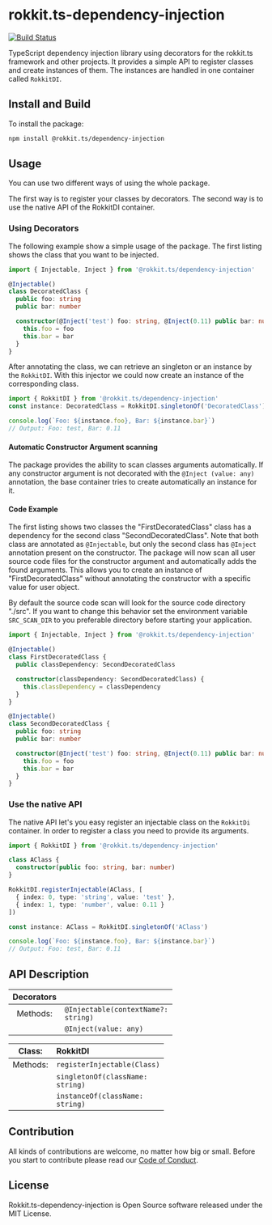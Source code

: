 # rokkit.ts-dependency-injection

[![Build Status](https://travis-ci.com/rokkit-ts/rokkit.ts-dependency-injection.svg?branch=master)](https://travis-ci.com/rokkit-ts/rokkit.ts-dependency-injection)

TypeScript dependency injection library using decorators for the rokkit.ts framework and other projects.
It provides a simple API to register classes and create instances of them.
The instances are handled in one container called `RokkitDI`.

## Install and Build

To install the package:

```bash
npm install @rokkit.ts/dependency-injection
```

## Usage

You can use two different ways of using the whole package.

The first way is to register your classes by decorators.
The second way is to use the native API of the RokkitDI container.

### Using Decorators

The following example show a simple usage of the package.
The first listing shows the class that you want to be injected.

```typescript
import { Injectable, Inject } from '@rokkit.ts/dependency-injection'

@Injectable()
class DecoratedClass {
  public foo: string
  public bar: number

  constructor(@Inject('test') foo: string, @Inject(0.11) public bar: number) {
    this.foo = foo
    this.bar = bar
  }
}
```

After annotating the class, we can retrieve an singleton or an instance by the `RokkitDI`.
With this injector we could now create an instance of the corresponding class.

```typescript
import { RokkitDI } from '@rokkit.ts/dependency-injection'
const instance: DecoratedClass = RokkitDI.singletonOf('DecoratedClass')

console.log(`Foo: ${instance.foo}, Bar: ${instance.bar}`)
// Output: Foo: test, Bar: 0.11
```

#### Automatic Constructor Argument scanning

The package provides the ability to scan classes arguments automatically. If any constructor argument is not decorated with the <code>@Inject
(value:
any)</code> annotation, the base container tries to create automatically an instance for it.

#### Code Example

The first listing shows two classes the "FirstDecoratedClass" class has a dependency for the second class
"SecondDecoratedClass". Note that both class are annotated as <code>@Injectable</code>, but only the second class
has <code>@Inject</code>
annotation present on the constructor. The package will now scan all user source code files for the constructor
argument and automatically adds the found arguments. This allows you to create an instance of "FirstDecoratedClass"
without annotating the constructor with a specific value for user object.

By default the source code scan will look for the source code directory "./src". If you want to change this behavior
set the environment variable <code>SRC_SCAN_DIR</code> to you preferable directory before starting your application.

```typescript
import { Injectable, Inject } from '@rokkit.ts/dependency-injection'

@Injectable()
class FirstDecoratedClass {
  public classDependency: SecondDecoratedClass

  constructor(classDependency: SecondDecoratedClass) {
    this.classDependency = classDependency
  }
}

@Injectable()
class SecondDecoratedClass {
  public foo: string
  public bar: number

  constructor(@Inject('test') foo: string, @Inject(0.11) public bar: number) {
    this.foo = foo
    this.bar = bar
  }
}
```

### Use the native API

The native API let's you easy register an injectable class on the `RokkitDi` container.
In order to register a class you need to provide its arguments.

```typescript
import { RokkitDI } from '@rokkit.ts/dependency-injection'

class AClass {
  constructor(public foo: string, bar: number)
}

RokkitDI.registerInjectable(AClass, [
  { index: 0, type: 'string', value: 'test' },
  { index: 1, type: 'number', value: 0.11 }
])

const instance: AClass = RokkitDI.singletonOf('AClass')

console.log(`Foo: ${instance.foo}, Bar: ${instance.bar}`)
// Output: Foo: test, Bar: 0.11
```

## API Description

| Decorators |                                                |
| :--------: | :--------------------------------------------- |
|  Methods:  | <code>@Injectable(contextName?: string)</code> |
|            | <code>@Inject(value: any)</code>               |

|  Class:  | RokkitDI                                    |
| :------: | :------------------------------------------ |
| Methods: | <code>registerInjectable(Class)</code>      |
|          | <code>singletonOf(className: string)</code> |
|          | <code>instanceOf(className: string)</code>  |

## Contribution

All kinds of contributions are welcome, no matter how big or small.
Before you start to contribute please read our [Code of Conduct](./CODE_OF_CONDUCT.md).

## License

Rokkit.ts-dependency-injection is Open Source software released under the MIT License.
